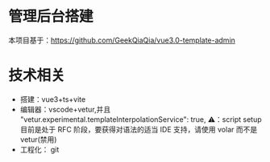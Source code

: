 <!--
 * @Author: your name
 * @Date: 2022-03-22 15:45:14
 * @LastEditTime: 2022-03-22 16:41:28
 * @LastEditors: Please set LastEditors
 * @Description: 打开koroFileHeader查看配置 进行设置: https://github.com/OBKoro1/koro1FileHeader/wiki/%E9%85%8D%E7%BD%
 * @FilePath: /admin/README.md
-->

# 管理后台搭建

本项目基于：https://github.com/GeekQiaQia/vue3.0-template-admin

# 技术相关

- 搭建：vue3+ts+vite
- 编辑器：vscode+vetur,并且 "vetur.experimental.templateInterpolationService": true,
  ⚠️：script setup 目前是处于 RFC 阶段，要获得对语法的适当 IDE 支持，请使用 volar 而不是 vetur(禁用)
- 工程化：
  git
